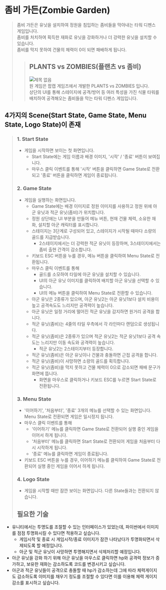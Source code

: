 # 좀비 가든(Zombie Garden)
> 좀비 가든은 유닛을 설치하여 정원을 침입하는 좀비들을 막아내는 타워 디펜스 게임입니다.<br>
> 좀비를 처치하여 획득한 재화로 유닛을 강화하거나 더 강력한 유닛을 설치할 수 있습니다. <br>
> 좀비를 막지 못하여 건물의 체력이 0이 되면 패배하게 됩니다.
>> ## PLANTS vs ZOMBIES(플랜츠 vs 좀비) <br>
>> ![제목 없음](https://user-images.githubusercontent.com/54350225/94216593-b8083680-ff1a-11ea-9def-15fca8a055a0.png) <br>
>> 원 게임은 팝캡 게임즈에서 개발한 PLANTS vs ZOMBIES 입니다. <br>
>> 상단의 UI를 통해 스테이지에 공격/방어 등 여러 특성을 가진 식물 타워를 배치하여 공격해오는 좀비들을 막는 타워 디펜스 게임입니다. <br>

## 4가지의 Scene(Start State, Game State, Menu State, Logo State)이 존재
>### 1. Start State
>+ 게임을 시작하면 보이는 첫 화면입니다. 
>   + Start State에는 게임 이름과 배경 이미지, '시작' / '종료' 버튼이 보여집니다.<br>
>   + 마우스 클릭 이벤트를 통해 '시작' 버튼을 클릭하면 Game State로 전환되고 '종료' 버튼을 클릭하면 게임이 종료됩니다.
>### 2. Game State
>+ 게임을 실행하는 화면입니다.
>   + Game State에는 배경 이미지로 정원 이미지를 사용하고 정원 위에 아군 유닛과 적군 유닛(좀비)가 위치합니다.
>   + 정원 상단에는 UI 부분을 만들어 메뉴 버튼, 현재 건물 체력, 소유한 재화, 설치할 아군 캐릭터를 표시합니다.
>   + 스테이지는 3단계로 구성되어 있고, 스테이지가 시작될 때마다 소량의 골드를 지급받습니다.
>      + 2스테이지에서는 더 강력한 적군 유닛이 등장하며, 3스테이지에서는 좀비 출현 간격이 감소합니다.
>   + 키보드 ESC 버튼을 누를 경우, 메뉴 버튼을 클릭하여 Menu State로 전환됩니다.
>   + 마우스 클릭 이벤트를 통해 
>      + 골드를 소모하여 타일에 아군 유닛을 설치할 수 있습니다.
>      + UI의 아군 유닛 이미지를 클릭하여 배치할 아군 유닛을 선택할 수 있습니다.
>      + UI의 메뉴 버튼을 클릭하여 Menu State로 전환할 수 있습니다.
>   + 아군 유닛은 2종류가 있으며, 아군 유닛2는 아군 유닛1보다 설치 비용이 높고 공격속도도 느리지만 공격력이 높습니다.
>   + 아군 유닛은 일정 거리에 떨어진 적군 유닛을 감지하면 원거리 공격을 합니다.
>   + 적군 유닛(좀비)는 4줄의 타일 우측에서 각 라인마다 랜덤으로 생성됩니다.
>   + 적군 유닛(좀비)은 2종류가 있으며 적군 유닛2는 적군 유닛1보다 공격 속도는 느리지만 이동 속도와 공격력이 높습니다.
>      + 적군 유닛2는 2스테이지부터 등장합니다.
>   + 적군 유닛(좀비)은 아군 유닛이나 건물과 충돌하면 근접 공격을 합니다.
>   + 적군 유닛(좀비)이 사망하면 소량의 골드를 획득합니다.
>   + 적군 유닛(좀비)을 막지 못하고 건물 체력이 0으로 감소되면 패배 문구가 화면에 뜹니다.
>      + 화면을 마우스로 클릭하거나 키보드 ESC를 누르면 Start State로 전환됩니다.
>### 3. Menu State
>+ '이어하기', '처음부터', '종료' 3개의 메뉴를 선택할 수 있는 화면입니다. Menu State로 전환되면 게임은 일시정지 됩니다.
>  + 마우스 클릭 이벤트를 통해 
>    + '이어하기' 메뉴를 클릭하면 Game State로 전환되어 실행 중인 게임을 이어서 하게 됩니다.
>    + '처음부터' 메뉴를 클릭하면 Start State로 전환되어 게임을 처음부터 다시 시작하게 됩니다.
>    + '종료' 메뉴를 클릭하면 게임이 종료됩니다.
>  + 키보드 ESC 버튼을 누를 경우, 이어하기 메뉴를 클릭하여 Game State로 전환되어 실행 중인 게임을 이어서 하게 됩니다.
>### 4. Logo State
>+ 게임을 시작할 때만 잠깐 보이는 화면입니다. 다른 State들과는 전환되지 않습니다.
>
>## 필요한 기술
+ 유니티에서는 투명도를 조절할 수 있는 인터페이스가 있었는데, 파이썬에서 이미지를 점점 투명화시킬 수 있다면 적용하고 싶습니다.
   + 게임시작 및 종료 시 게임시작/종료 이미지가 잠깐 나타났다가 투명화되면서 삭제되도록 할 예정입니다.
   + 아군 및 적군 유닛이 사망하면 투명해지면서 삭제처리할 예정입니다.
+ 아군 유닛을 강화 하기 위해 아군 유닛을 마우스로 클릭하면 hp와 공격력 정보가 증가하고, 보유한 재화는 감소하도록 코드를 변경시키고 싶습니다.
+ 아군과 적군 유닛들이 공격으로 충돌할 때 hp가 감소하는데 그에 따라 체력게이지도 감소하도록 이미지를 채우기 정도를 조절할 수 있다면 이를 이용해 체력 게이지 감소를 표시하고 싶습니다.
